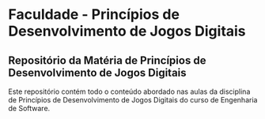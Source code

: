 # Faculdade - Princípios de Desenvolvimento de Jogos Digitais

## Repositório da Matéria de Princípios de Desenvolvimento de Jogos Digitais

Este repositório contém todo o conteúdo abordado nas aulas da disciplina de Princípios de Desenvolvimento de Jogos Digitais do curso de Engenharia de Software.

